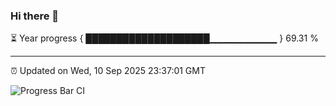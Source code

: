 ### Hi there 👋

⏳ Year progress { ████████████████████▁▁▁▁▁▁▁▁▁▁ } 69.31 %

---

⏰ Updated on Wed, 10 Sep 2025 23:37:01 GMT

![Progress Bar CI](https://github.com/IshwaranRudhara/GIT-ACTION/workflows/Progress%20Bar%20CI/badge.svg)
